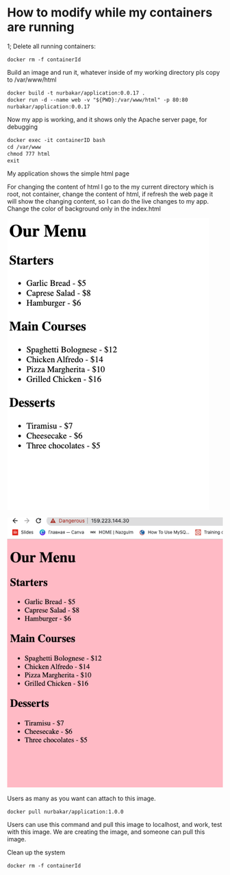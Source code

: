 # How to modify while my containers are running

1; Delete all running containers:

```
docker rm -f containerId
```

Build an image and run it, whatever inside of my working directory pls copy to /var/www/html

```
docker build -t nurbakar/application:0.0.17 .
docker run -d --name web -v "${PWD}:/var/www/html" -p 80:80 nurbakar/application:0.0.17
```

Now my app is working, and it shows only the Apache server page, for debugging

```
docker exec -it containerID bash
cd /var/www
chmod 777 html
exit 
```

My application shows the simple html page

For changing the content of html I go to the my current directory which is root, not container, change the content of html, if refresh the web page it will show the changing content, so I can do the live changes to my app.
Change the color of background only in the index.html

![text](white.png)

![pink](pink.png)

Users as many as you want can attach to this image.

```
docker pull nurbakar/application:1.0.0
```

Users can use this command and pull this image to localhost, and work, test with this image.
We are creating the image, and someone can pull this image.

Clean up the system

```
docker rm -f containerId
```
